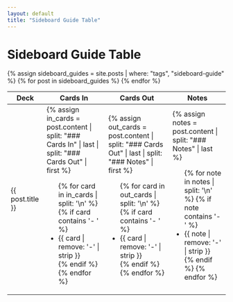 ```yaml
---
layout: default
title: "Sideboard Guide Table"
---
```


# Sideboard Guide Table

<table>
    <thead>
        <tr>
            <th>Deck</th>
            <th>Cards In</th>
            <th>Cards Out</th>
            <th>Notes</th>
        </tr>
    </thead>
    <tbody>
        {% assign sideboard_guides = site.posts | where: "tags", "sideboard-guide" %}
        {% for post in sideboard_guides %}
            <tr>
                <td>{{ post.title }}</td>
                <td>
                    {% assign in_cards = post.content | split: "### Cards In" | last | split: "### Cards Out" | first %}
                    <ul>
                        {% for card in in_cards | split: '\n' %}
                            {% if card contains '- ' %}
                                <li>{{ card | remove: '-' | strip }}</li>
                            {% endif %}
                        {% endfor %}
                    </ul>
                </td>
                <td>
                    {% assign out_cards = post.content | split: "### Cards Out" | last | split: "### Notes" | first %}
                    <ul>
                        {% for card in out_cards | split: '\n' %}
                            {% if card contains '- ' %}
                                <li>{{ card | remove: '-' | strip }}</li>
                            {% endif %}
                        {% endfor %}
                    </ul>
                </td>
                <td>
                    {% assign notes = post.content | split: "### Notes" | last %}
                    <ul>
                        {% for note in notes | split: '\n' %}
                            {% if note contains '- ' %}
                                <li>{{ note | remove: '-' | strip }}</li>
                            {% endif %}
                        {% endfor %}
                    </ul>
                </td>
            </tr>
        {% endfor %}
    </tbody>
</table>
